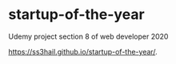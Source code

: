 # startup-of-the-year
Udemy project section 8 of web developer 2020

https://ss3hail.github.io/startup-of-the-year/.
